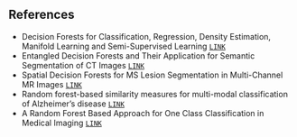## References
* Decision Forests for Classification, Regression, Density Estimation, Manifold Learning and Semi-Supervised Learning [`LINK`](https://www.microsoft.com/en-us/research/publication/decision-forests-for-classification-regression-density-estimation-manifold-learning-and-semi-supervised-learning/?from=http%3A%2F%2Fresearch.microsoft.com%2Fapps%2Fpubs%2Fdefault.aspx%3Fid%3D155552)
* Entangled Decision Forests and Their Application for Semantic Segmentation of CT Images [`LINK`](https://link.springer.com/chapter/10.1007/978-3-642-22092-0_16)
* Spatial Decision Forests for MS Lesion Segmentation in Multi-Channel MR Images [`LINK`](https://link.springer.com/chapter/10.1007/978-3-642-15705-9_14)
* Random forest-based similarity measures for multi-modal classification of Alzheimer’s disease [`LINK`](https://www.sciencedirect.com/science/article/pii/S1053811912009834)
* A Random Forest Based Approach for One Class Classification in Medical Imaging [`LINK`](https://link.springer.com/chapter/10.1007/978-3-642-35428-1_31)